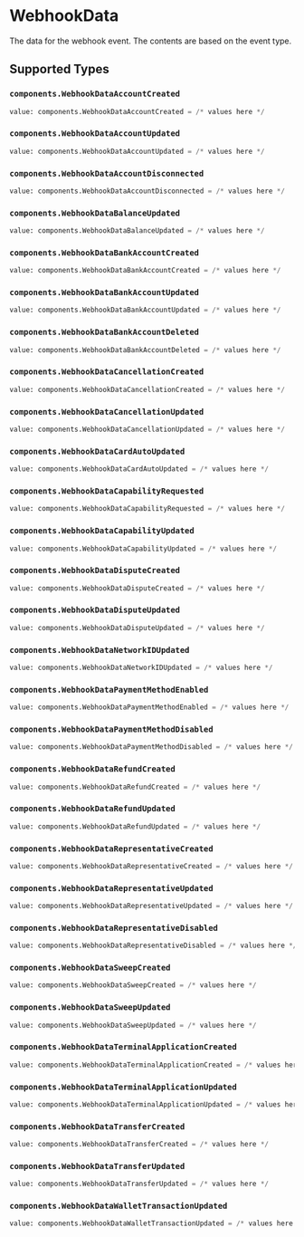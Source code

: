 # WebhookData

The data for the webhook event. The contents are based on the event type.


## Supported Types

### `components.WebhookDataAccountCreated`

```python
value: components.WebhookDataAccountCreated = /* values here */
```

### `components.WebhookDataAccountUpdated`

```python
value: components.WebhookDataAccountUpdated = /* values here */
```

### `components.WebhookDataAccountDisconnected`

```python
value: components.WebhookDataAccountDisconnected = /* values here */
```

### `components.WebhookDataBalanceUpdated`

```python
value: components.WebhookDataBalanceUpdated = /* values here */
```

### `components.WebhookDataBankAccountCreated`

```python
value: components.WebhookDataBankAccountCreated = /* values here */
```

### `components.WebhookDataBankAccountUpdated`

```python
value: components.WebhookDataBankAccountUpdated = /* values here */
```

### `components.WebhookDataBankAccountDeleted`

```python
value: components.WebhookDataBankAccountDeleted = /* values here */
```

### `components.WebhookDataCancellationCreated`

```python
value: components.WebhookDataCancellationCreated = /* values here */
```

### `components.WebhookDataCancellationUpdated`

```python
value: components.WebhookDataCancellationUpdated = /* values here */
```

### `components.WebhookDataCardAutoUpdated`

```python
value: components.WebhookDataCardAutoUpdated = /* values here */
```

### `components.WebhookDataCapabilityRequested`

```python
value: components.WebhookDataCapabilityRequested = /* values here */
```

### `components.WebhookDataCapabilityUpdated`

```python
value: components.WebhookDataCapabilityUpdated = /* values here */
```

### `components.WebhookDataDisputeCreated`

```python
value: components.WebhookDataDisputeCreated = /* values here */
```

### `components.WebhookDataDisputeUpdated`

```python
value: components.WebhookDataDisputeUpdated = /* values here */
```

### `components.WebhookDataNetworkIDUpdated`

```python
value: components.WebhookDataNetworkIDUpdated = /* values here */
```

### `components.WebhookDataPaymentMethodEnabled`

```python
value: components.WebhookDataPaymentMethodEnabled = /* values here */
```

### `components.WebhookDataPaymentMethodDisabled`

```python
value: components.WebhookDataPaymentMethodDisabled = /* values here */
```

### `components.WebhookDataRefundCreated`

```python
value: components.WebhookDataRefundCreated = /* values here */
```

### `components.WebhookDataRefundUpdated`

```python
value: components.WebhookDataRefundUpdated = /* values here */
```

### `components.WebhookDataRepresentativeCreated`

```python
value: components.WebhookDataRepresentativeCreated = /* values here */
```

### `components.WebhookDataRepresentativeUpdated`

```python
value: components.WebhookDataRepresentativeUpdated = /* values here */
```

### `components.WebhookDataRepresentativeDisabled`

```python
value: components.WebhookDataRepresentativeDisabled = /* values here */
```

### `components.WebhookDataSweepCreated`

```python
value: components.WebhookDataSweepCreated = /* values here */
```

### `components.WebhookDataSweepUpdated`

```python
value: components.WebhookDataSweepUpdated = /* values here */
```

### `components.WebhookDataTerminalApplicationCreated`

```python
value: components.WebhookDataTerminalApplicationCreated = /* values here */
```

### `components.WebhookDataTerminalApplicationUpdated`

```python
value: components.WebhookDataTerminalApplicationUpdated = /* values here */
```

### `components.WebhookDataTransferCreated`

```python
value: components.WebhookDataTransferCreated = /* values here */
```

### `components.WebhookDataTransferUpdated`

```python
value: components.WebhookDataTransferUpdated = /* values here */
```

### `components.WebhookDataWalletTransactionUpdated`

```python
value: components.WebhookDataWalletTransactionUpdated = /* values here */
```

